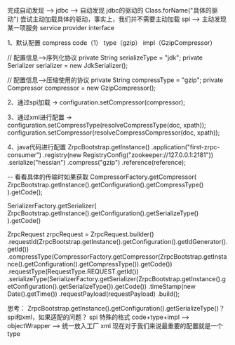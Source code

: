 完成自动发现 --> jdbc  --> 自动发现 jdbc的驱动的
Class.forName("具体的驱动") 尝试主动加载具体的驱动，事实上，我们并不需要主动加载
spi --> 主动发现某一项服务  service provider interface

1、默认配置
compress  code（1） type（gzip） impl（GzipCompressor）

// 配置信息-->序列化协议
private String serializeType = "jdk";
private Serializer serializer = new JdkSerializer();

// 配置信息-->压缩使用的协议
private String compressType = "gzip";
private Compressor compressor = new GzipCompressor();

2、通过spi加载   ->
configuration.setCompressor(compressor);

3、通过xml进行配置  ->  
configuration.setCompressType(resolveCompressType(doc, xpath));
configuration.setCompressor(resolveCompressCompressor(doc, xpath));


4、java代码进行配置
ZrpcBootstrap.getInstance()
.application("first-zrpc-consumer")
.registry(new RegistryConfig("zookeeper://127.0.0.1:2181"))
.serialize("hessian")
.compress("gzip")
.reference(reference);


-- 看看具体的传输时如果获取
CompressorFactory.getCompressor(
ZrpcBootstrap.getInstance().getConfiguration().getCompressType()
).getCode();

SerializerFactory.getSerializer(
ZrpcBootstrap.getInstance().getConfiguration().getSerializeType()
).getCode()


ZrpcRequest zrpcRequest = ZrpcRequest.builder()
.requestId(ZrpcBootstrap.getInstance().getConfiguration().getIdGenerator().getId())
.compressType(CompressorFactory.getCompressor(ZrpcBootstrap.getInstance().getConfiguration().getCompressType()).getCode())
.requestType(RequestType.REQUEST.getId())
.serializeType(SerializerFactory.getSerializer(ZrpcBootstrap.getInstance().getConfiguration().getSerializeType()).getCode())
.timeStamp(new Date().getTime())
.requestPayload(requestPayload)
.build();


思考：
ZrpcBootstrap.getInstance().getConfiguration().getSerializeType()？
spi和xml，如果适配的问题？
spi 特殊的格式  code+type+impl --> objectWrapper --> 统一放入工厂
xml
现在对于我们来说最重要的配置就是一个type